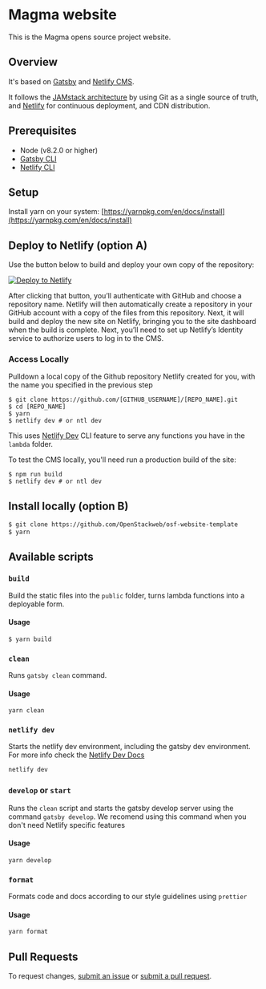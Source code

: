 #  Magma website

This is the Magma opens source project website.

## Overview

It's based on [Gatsby](https://www.gatsbyjs.org/) and [Netlify CMS](https://www.netlifycms.org).

It follows the [JAMstack architecture](https://jamstack.org) by using Git as a single source of truth, and [Netlify](https://www.netlify.com) for continuous deployment, and CDN distribution.

## Prerequisites

- Node (v8.2.0 or higher)
- [Gatsby CLI](https://www.gatsbyjs.org/tutorial/part-zero/#using-the-gatsby-cli)
- [Netlify CLI](https://github.com/netlify/cli)

## Setup

Install yarn on your system: [https://yarnpkg.com/en/docs/install](https://yarnpkg.com/en/docs/install)

## Deploy to Netlify (option A)

Use the button below to build and deploy your own copy of the repository:

<a href="https://app.netlify.com/start/deploy?repository=https://github.com/jbryce/magma-website&amp;stack=cms"><img src="https://www.netlify.com/img/deploy/button.svg" alt="Deploy to Netlify"></a>

After clicking that button, you’ll authenticate with GitHub and choose a repository name. Netlify will then automatically create a repository in your GitHub account with a copy of the files from this repository. Next, it will build and deploy the new site on Netlify, bringing you to the site dashboard when the build is complete. Next, you’ll need to set up Netlify’s Identity service to authorize users to log in to the CMS.

### Access Locally

Pulldown a local copy of the Github repository Netlify created for you, with the name you specified in the previous step
```
$ git clone https://github.com/[GITHUB_USERNAME]/[REPO_NAME].git
$ cd [REPO_NAME]
$ yarn
$ netlify dev # or ntl dev
```

This uses [Netlify Dev](https://www.netlify.com/products/dev) CLI feature to serve any functions you have in the `lambda` folder.

To test the CMS locally, you'll need run a production build of the site:

```
$ npm run build
$ netlify dev # or ntl dev
```

## Install locally (option B)

```sh
$ git clone https://github.com/OpenStackweb/osf-website-template
$ yarn 
```

## Available scripts

### `build`

Build the static files into the `public` folder, turns lambda functions into a deployable form. 

#### Usage

```sh
$ yarn build
```

### `clean`

Runs `gatsby clean` command.

#### Usage

```sh
yarn clean
```

### `netlify dev`

Starts the netlify dev environment, including the gatsby dev environment.
For more info check the [Netlify Dev Docs](https://github.com/netlify/cli/blob/master/docs/netlify-dev.md)

```sh
netlify dev
```

### `develop` or `start`

Runs the `clean` script and starts the gatsby develop server using the command `gatsby develop`. We recomend using this command when you don't need Netlify specific features

#### Usage

```sh
yarn develop
```

### `format`

Formats code and docs according to our style guidelines using `prettier`

#### Usage

```sh
yarn format
```

## Pull Requests

To request changes, [submit an issue](https://github.com/OpenStackweb/osf-website-template/issues) or [submit a pull request](https://github.com/OpenStackweb/osf-website-template/pulls).
